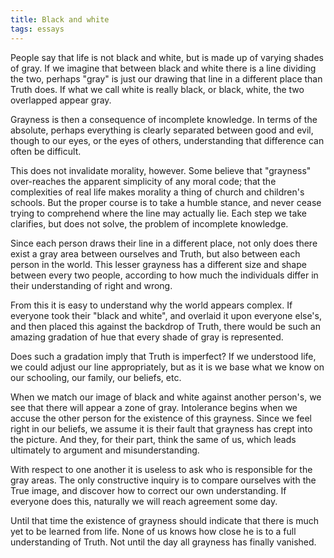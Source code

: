 ```yaml
---
title: Black and white
tags: essays
---
```


People say that life is not black and white, but is made up of varying
shades of gray.  If we imagine that between black and white there is a
line dividing the two, perhaps "gray" is just our drawing that line in a
different place than Truth does.  If what we call white is really black,
or black, white, the two overlapped appear gray.

Grayness is then a consequence of incomplete knowledge.  In terms of the
absolute, perhaps everything is clearly separated between good and evil,
though to our eyes, or the eyes of others, understanding that difference
can often be difficult.

This does not invalidate morality, however.  Some believe that
"grayness" over-reaches the apparent simplicity of any moral code; that
the complexities of real life makes morality a thing of church and
children's schools.  But the proper course is to take a humble stance,
and never cease trying to comprehend where the line may actually lie.
Each step we take clarifies, but does not solve, the problem of
incomplete knowledge.

Since each person draws their line in a different place, not only does
there exist a gray area between ourselves and Truth, but also between
each person in the world.  This lesser grayness has a different size and
shape between every two people, according to how much the individuals
differ in their understanding of right and wrong.

From this it is easy to understand why the world appears complex.  If
everyone took their "black and white", and overlaid it upon everyone
else's, and then placed this against the backdrop of Truth, there would
be such an amazing gradation of hue that every shade of gray is
represented.

Does such a gradation imply that Truth is imperfect?  If we understood
life, we could adjust our line appropriately, but as it is we base what
we know on our schooling, our family, our beliefs, etc.

When we match our image of black and white against another person's, we
see that there will appear a zone of gray.  Intolerance begins when we
accuse the other person for the existence of this grayness.  Since we
feel right in our beliefs, we assume it is their fault that grayness has
crept into the picture.  And they, for their part, think the same of us,
which leads ultimately to argument and misunderstanding.

With respect to one another it is useless to ask who is responsible for
the gray areas.  The only constructive inquiry is to compare ourselves
with the True image, and discover how to correct our own understanding.
If everyone does this, naturally we will reach agreement some day.

Until that time the existence of grayness should indicate that there is
much yet to be learned from life.  None of us knows how close he is to a
full understanding of Truth.  Not until the day all grayness has finally
vanished.


